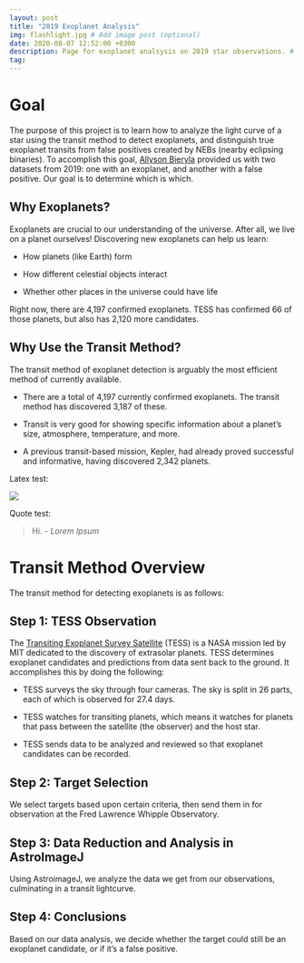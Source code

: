 ```yaml
---
layout: post
title: "2019 Exoplanet Analysis"
img: flashlight.jpg # Add image post (optional)
date: 2020-08-07 12:52:00 +0300
description: Page for exoplanet analsysis on 2019 star observations. # Add post description (optional)
tag: 
---
```


# Goal

The purpose of this project is to learn how to analyze the light curve of a star using the transit method to detect exoplanets, and distinguish true exoplanet transits from false positives created by NEBs (nearby eclipsing binaries). To accomplish this goal, [Allyson Bieryla](https://www.cfa.harvard.edu/~abieryla/) provided us with two datasets from 2019: one with an exoplanet, and another with a false positive. Our goal is to determine which is which. 

## Why Exoplanets?

Exoplanets are crucial to our understanding of the universe. After all, we live on a planet ourselves! Discovering new exoplanets can help us learn:

* How planets (like Earth) form 

* How different celestial objects interact

* Whether other places in the universe could have life

Right now, there are 4,197 confirmed exoplanets. TESS has confirmed 66 of those planets, but also has 2,120 more candidates.

## Why Use the Transit Method?

The transit method of exoplanet detection is arguably the most efficient method of currently available.

* There are a total of 4,197 currently confirmed exoplanets. The transit method has discovered 3,187 of these.

* Transit is very good for showing specific information about a planet’s size, atmosphere, temperature, and more.

* A previous transit-based mission, Kepler, had already proved successful and informative, having discovered 2,342 planets. 

Latex test:

<img src="https://render.githubusercontent.com/render/math?math=e^{i \pi} = -1">

Quote test: 

> Hi. <cite>- Lorem Ipsum</cite>

# Transit Method Overview

The transit method for detecting exoplanets is as follows:

## Step 1: TESS Observation

The [Transiting Exoplanet Survey Satellite](https://tess.mit.edu/) (TESS) is a NASA mission led by MIT dedicated to the discovery of extrasolar planets. TESS determines exoplanet candidates and predictions from data sent back to the ground. It accomplishes this by doing the following:

* TESS surveys the sky through four cameras. The sky is split in 26 parts, each of which is observed for 27.4 days.

* TESS watches for transiting planets, which means it watches for planets that pass between the satellite (the observer) and the host star.

* TESS sends data to be analyzed and reviewed so that exoplanet candidates can be recorded.

## Step 2: Target Selection

We select targets based upon certain criteria, then send them in for observation at the Fred Lawrence Whipple Observatory.   

## Step 3: Data Reduction and Analysis in AstroImageJ

Using AstroimageJ, we analyze the data we get from our observations, culminating in a transit lightcurve.

## Step 4: Conclusions

Based on our data analysis, we decide whether the target could still be an exoplanet candidate, or if it’s a false positive.
